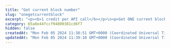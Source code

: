 ```yaml
---
title: "Get current block number"
slug: "onegetcurrentblock"
excerpt: "<p><b>1 credit per API call</b></p>\n<p>Get ONE current block number. This is the number of the latest block in the blockchain.</p>"
category: 65a8e44fccf94800381cd6f7
hidden: false
createdAt: "Mon Feb 05 2024 11:38:51 GMT+0000 (Coordinated Universal Time)"
updatedAt: "Mon Feb 05 2024 11:39:10 GMT+0000 (Coordinated Universal Time)"
---
```

